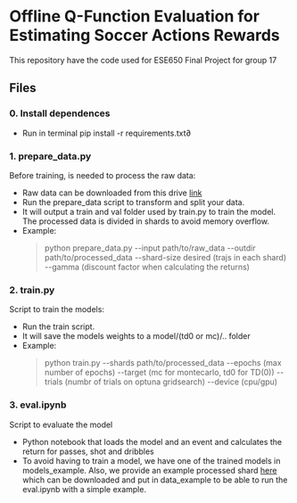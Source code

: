 # Offline Q-Function Evaluation for Estimating Soccer Actions Rewards

This repository have the code used for ESE650 Final Project for group 17

## Files
### 0. Install dependences
- Run in terminal pip install -r requirements.txt∂

### 1. prepare_data.py
Before training, is needed to process the raw data:
- Raw data can be downloaded from this drive [link](https://drive.google.com/file/d/1xfwpLU3eR2xzAf-rAJM9gpkL1oPUo7FP/view?usp=sharing)
- Run the prepare_data script to transform and split your data.
- It will output a train and val folder used by train.py to train the model. The processed data is divided in shards to avoid memory overflow.
- Example:
  > python prepare_data.py --input path/to/raw_data --outdir path/to/processed_data --shard-size desired (trajs in each shard) --gamma (discount factor when calculating the returns)

### 2. train.py
Script to train the models:
- Run the train script.
- It will save the models weights to a model/(td0 or mc)/.. folder
- Example:
  > python train.py --shards path/to/processed_data --epochs (max number of epochs) --target (mc for montecarlo, td0 for TD(0)) --trials (numbr of trials on optuna gridsearch) --device (cpu/gpu)

### 3. eval.ipynb
Script to evaluate the model
- Python notebook that loads the model and an event and calculates the return for passes, shot and dribbles
- To avoid having to train a model, we have one of the trained models in models_example. Also, we provide an example processed shard [here](https://drive.google.com/file/d/1xfwpLU3eR2xzAf-rAJM9gpkL1oPUo7FP/view?usp=sharing)  which can be downloaded and put in data_example to be able to run the eval.ipynb with a simple example.